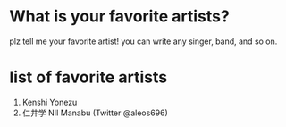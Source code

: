 # What is your favorite artists?
plz tell me your favorite artist!
you can write any singer, band, and so on.

# list of favorite artists
1. Kenshi Yonezu
2. 仁井学 NII Manabu (Twitter @aleos696)
